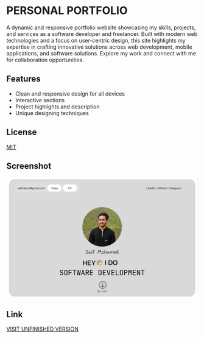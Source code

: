 
# PERSONAL PORTFOLIO
A dynamic and responsive portfolio website showcasing my skills, projects, and services as a software developer and freelancer. Built with modern web technologies and a focus on user-centric design, this site highlights my expertise in crafting innovative solutions across web development, mobile applications, and software solutions. Explore my work and connect with me for collaboration opportunities.





## Features

- Clean and responsive design for all devices
- Interactive sections
- Project highlights and description 
- Unique designing techniques


## License

[MIT](https://choosealicense.com/licenses/mit/)


## Screenshot

![App Screenshot](./resources-for-web/new-ss.png)

## Link
[VISIT UNFINISHED VERSION](https://saifmk10.github.io/saif-s-portfolio/)












